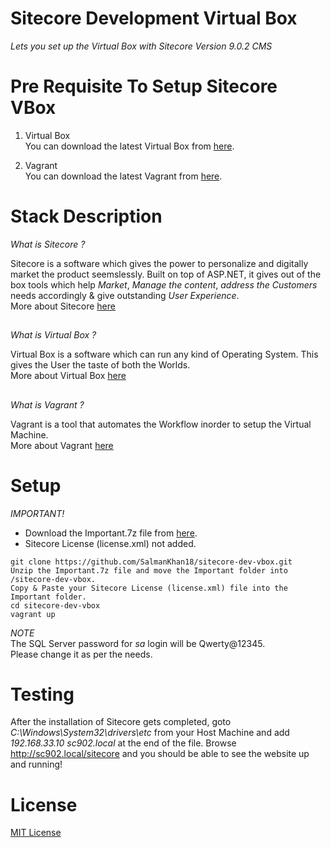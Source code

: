 # Sitecore Development Virtual Box

_Lets you set up the Virtual Box with Sitecore Version 9.0.2 CMS_

# Pre Requisite To Setup Sitecore VBox

1. Virtual Box <br>
	You can download the latest Virtual Box from [here](https://www.virtualbox.org/wiki/Downloads).

2. Vagrant <br>
	You can download the latest Vagrant from [here](https://www.vagrantup.com/downloads.html).

# Stack Description

_What is Sitecore ?_

Sitecore is a software which gives the power to personalize and digitally market the product seemslessly. Built on top of ASP.NET, it gives out of the box tools which help *Market*, *Manage the content*, *address the Customers* needs accordingly & give outstanding *User Experience*. <br>
More about Sitecore [here](https://www.sitecore.com/)

##

_What is Virtual Box ?_

Virtual Box is a software which can run any kind of Operating System. This gives the User the taste of both the Worlds. <br>
More about Virtual Box [here](https://www.virtualbox.org/)

##

_What is Vagrant ?_

Vagrant is a tool that automates the Workflow inorder to setup the Virtual Machine. <br>
More about Vagrant [here](https://www.vagrantup.com/intro/index.html)


# Setup

_IMPORTANT!_
* Download the Important.7z file from [here](https://drive.google.com/file/d/182VECezWAe8aAqMIyMDHlDV-Z4O4MqLh/view?usp=drivesdk).
* Sitecore License (license.xml) not added.

```
git clone https://github.com/SalmanKhan18/sitecore-dev-vbox.git
Unzip the Important.7z file and move the Important folder into /sitecore-dev-vbox.
Copy & Paste your Sitecore License (license.xml) file into the Important folder.
cd sitecore-dev-vbox
vagrant up
```

_NOTE_<br>
The SQL Server password for *sa* login will be Qwerty@12345. <br>
Please change it as per the needs. 

# Testing
After the installation of Sitecore gets completed, goto _C:\Windows\System32\drivers\etc_ from your Host Machine and add _*192.168.33.10 sc902.local*_ at the end of the file.
Browse http://sc902.local/sitecore and you should be able to see the website up and running! 

# License

[MIT License](https://github.com/SalmanKhan18/sitecore-dev-vbox/blob/master/LICENSE)
